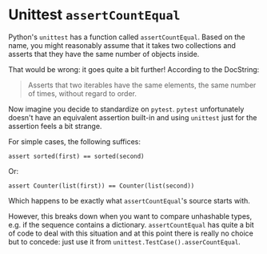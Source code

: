 Unittest `assertCountEqual`
======
Python's `unittest` has a function called `assertCountEqual`. Based on the name, you might reasonably assume that it takes two collections and asserts that they have the same number of objects inside. 

That would be wrong: it goes quite a bit further! According to the DocString:

> Asserts that two iterables have the same elements, the same number of times, without regard to order.

Now imagine you decide to standardize on `pytest`. `pytest` unfortunately doesn't have an equivalent assertion built-in and using `unittest` just for the assertion feels a bit strange.

For simple cases, the following suffices:

`assert sorted(first) == sorted(second)`

Or:

`assert Counter(list(first)) == Counter(list(second))`

Which happens to be exactly what `assertCountEqual`'s source starts with.

However, this breaks down when you want to compare unhashable types, e.g. if the sequence contains a dictionary. `assertCountEqual` has quite a bit of code to deal with this situation and at this point there is really no choice but to concede: just use it from `unittest.TestCase().asserCountEqual`.
